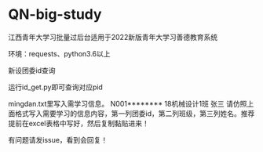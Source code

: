 # QN-big-study
 江西青年大学习批量过后台适用于2022新版青年大学习善德教育系统


 环境：requests、python3.6以上


 新设团委id查询

 运行id_get.py即可查询对应pid

 mingdan.txt里写入需学习信息。
 N001********	18机械设计1班	张三
请仿照上面格式写入需要学习的信息内容，第一列团委id，第二列班级，第三列姓名。推荐提前在excel表格中写好，然后复制黏贴进来！

有问题请发issue，看到会回复！


